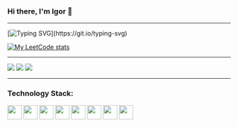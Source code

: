 ### Hi there, I'm Igor 👋
_________________

[![Typing SVG](https://readme-typing-svg.herokuapp.com?vCenter=true&height=20&color=%CFCCC7&lines=My+Leetcode+stats:)](https://git.io/typing-svg)

[![My LeetCode stats](https://leetcode-stats-six.vercel.app/api?username=stegcrypter&theme=dark)](https://leetcode.com/stegcrypter/)

_________________


![](https://github-profile-summary-cards.vercel.app/api/cards/profile-details?username=Skijetler&theme=monokai)
![](https://github-profile-summary-cards.vercel.app/api/cards/most-commit-language?username=Skijetler&theme=monokai)
![](https://github-profile-summary-cards.vercel.app/api/cards/stats?username=Skijetler&theme=monokai)


_________________

### Technology Stack:

<p>
<img height="32" width="32" src="https://cdn.jsdelivr.net/gh/devicons/devicon/icons/python/python-original.svg" />
<img height="32" width="32" src="https://cdn.jsdelivr.net/gh/devicons/devicon/icons/pandas/pandas-original.svg" />
<img height="32" width="32" src="https://cdn.jsdelivr.net/gh/devicons/devicon/icons/sqlalchemy/sqlalchemy-original.svg" />
<img height="32" width="32" src="https://cdn.jsdelivr.net/gh/devicons/devicon/icons/postgresql/postgresql-original.svg" />
<img height="32" width="32" src="https://api.iconify.design/devicon/elasticsearch.svg" />
<img height="32" width="32" src="https://cdn.jsdelivr.net/gh/devicons/devicon/icons/docker/docker-original.svg" />
<img height="32" width="32" src="https://cdn.jsdelivr.net/gh/devicons/devicon/icons/ansible/ansible-original.svg" />
<img height="32" width="32" src="https://cdn.jsdelivr.net/gh/devicons/devicon/icons/fastapi/fastapi-original.svg" />
</p>
